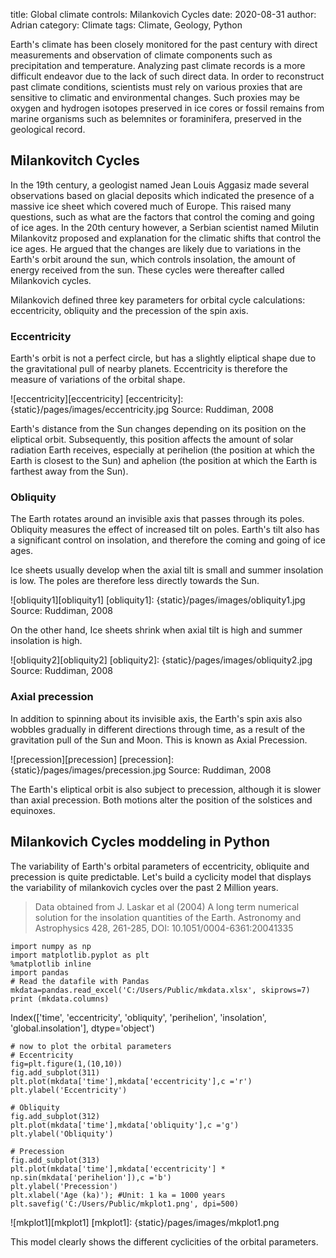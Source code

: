 title: Global climate controls: Milankovich Cycles
date: 2020-08-31
author: Adrian
category: Climate
tags: Climate, Geology, Python

Earth's climate has been closely monitored for the past century with direct measurements and observation of climate components such as precipitation and temperature. Analyzing past climate records is a more difficult endeavor due to the lack of such direct data. In order to reconstruct past climate conditions, scientists must rely on various proxies that are sensitive to climatic and environmental changes. Such proxies may be oxygen and hydrogen isotopes preserved in ice cores or fossil remains from marine organisms such as belemnites or foraminifera, preserved in the geological record. 

## Milankovitch Cycles

In the 19th century, a geologist named Jean Louis Aggasiz made several observations based on glacial deposits which indicated the presence of a massive ice sheet which covered much of Europe. This raised many questions, such as what are the factors that control the coming and going of ice ages. In the 20th century however, a Serbian scientist named Milutin Milankovitz proposed and explanation for the climatic shifts that control the ice ages. He argued that the changes are likely due to variations in the Earth's orbit around the sun, which controls insolation, the amount of energy received from the sun. These cycles were thereafter called Milankovich cycles.

Milankovich defined three key parameters for orbital cycle calculations: eccentricity, obliquity and the precession of the spin axis.

### Eccentricity

Earth's orbit is not a perfect circle, but has a slightly eliptical shape due to the gravitational pull of nearby planets. Eccentricity is therefore the measure of variations of the orbital shape.

![eccentricity][eccentricity]
[eccentricity]: {static}/pages/images/eccentricity.jpg
Source: Ruddiman, 2008

Earth's distance from the Sun changes depending on its position on the eliptical orbit. Subsequently, this position affects the amount of solar radiation Earth receives, especially at perihelion (the position at which the Earth is closest to the Sun) and aphelion (the position at which the Earth is farthest away from the Sun).

### Obliquity

The Earth rotates around an invisible axis that passes through its poles. Obliquity measures the effect of increased tilt on poles. Earth's tilt also has a significant control on insolation, and therefore the coming and going of ice ages.

Ice sheets usually develop when the axial tilt is small and summer insolation is low. The poles are therefore less directly towards the Sun.

![obliquity1][obliquity1]
[obliquity1]: {static}/pages/images/obliquity1.jpg
Source: Ruddiman, 2008

On the other hand, Ice sheets shrink when axial tilt is high and summer insolation is high. 

![obliquity2][obliquity2]
[obliquity2]: {static}/pages/images/obliquity2.jpg
Source: Ruddiman, 2008

### Axial precession

In addition to spinning about its invisible axis, the Earth's spin axis also wobbles gradually in different directions through time, as a result of the gravitation pull of the Sun and Moon. This is known as Axial Precession.

![precession][precession]
[precession]: {static}/pages/images/precession.jpg
Source: Ruddiman, 2008

The Earth's eliptical orbit is also subject to precession, although it is slower than axial precession. Both motions alter the position of the solstices and equinoxes.

## Milankovich Cycles moddeling in Python

The variability of Earth's orbital parameters of eccentricity, obliquite and precession is quite predictable. Let's build a cyclicity model that displays the variability of milankovich cycles over the past 2 Million years.

> Data obtained from J. Laskar et al (2004) A long term numerical solution for the insolation quantities of the Earth. Astronomy and Astrophysics 428, 261-285, DOI: 10.1051/0004-6361:20041335

```
import numpy as np
import matplotlib.pyplot as plt
%matplotlib inline
import pandas 
# Read the datafile with Pandas
mkdata=pandas.read_excel('C:/Users/Public/mkdata.xlsx', skiprows=7)
print (mkdata.columns)
```
Index(['time', 'eccentricity', 'obliquity', 'perihelion', 'insolation',
       'global.insolation'],
      dtype='object')

```
# now to plot the orbital parameters
# Eccentricity
fig=plt.figure(1,(10,10)) 
fig.add_subplot(311) 
plt.plot(mkdata['time'],mkdata['eccentricity'],c ='r')
plt.ylabel('Eccentricity')

# Obliquity
fig.add_subplot(312)
plt.plot(mkdata['time'],mkdata['obliquity'],c ='g')
plt.ylabel('Obliquity')

# Precession
fig.add_subplot(313)
plt.plot(mkdata['time'],mkdata['eccentricity'] * np.sin(mkdata['perihelion']),c ='b')
plt.ylabel('Precession')
plt.xlabel('Age (ka)'); #Unit: 1 ka = 1000 years
plt.savefig('C:/Users/Public/mkplot1.png', dpi=500)
```

![mkplot1][mkplot1]
[mkplot1]: {static}/pages/images/mkplot1.png

This model clearly shows the different cyclicities of the orbital parameters.